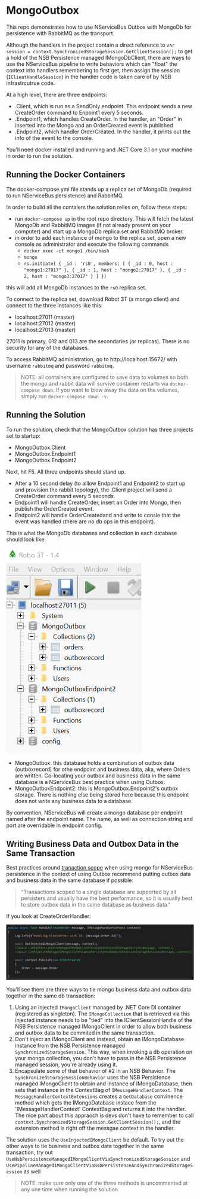 # MongoOutbox
This repo demonstrates how to use NServiceBus Outbox with MongoDb for persistence with RabbitMQ as the transport.

Although the handlers in the project contain a direct reference to `var session = context.SynchronizedStorageSession.GetClientSession();` to get a hold of the NSB Persistence managed IMongoDbClient, there are ways to use the NServiceBus pipeline to write behaviors which can "float" the context into handlers remembering to first get, then assign the session (`IClientHandleSession`) in the handler code is taken care of by NSB infrastrcutrue code.

At a high level, there are three endpoints: 
- .Client, which is run as a SendOnly endpoint. This endpoint sends a new CreateOrder command to Enpoint1 every 5 seconds.
- .Endpoint1, which handles CreateOrder. In the handler, an "Order" in inserted into the Mongo and an OrderCreated event is published
- .Endpoint2, which handler OrderCreated. In the handler, it prints out the info of the event to the console.

You'll need docker installed and running and .NET Core 3.1 on your machine in order to run the solution.

## Running the Docker Containers
The docker-compose.yml file stands up a replica set of MongoDb (required to run NServiceBus persistence) and RabbitMQ.

In order to build all the contaiers the solution relies on, follow these steps:

- run `docker-compose up` in the root repo directory. This will fetch the latest MongoDb and RabbitMQ images (if not already present on your computer) and start up a MongoDb replica set and RabbitMQ broker.
- in order to add each instance of mongo to the replica set, open a new console as administrator and execute the following commands
     - `docker exec -it mongo1 /bin/bash`
     - `mongo`
     - `rs.initiate( { _id : 'rs0', members: [ { _id : 0, host : "mongo1:27017" }, { _id : 1, host : "mongo2:27017" }, { _id : 2, host : "mongo3:27017" } ] })`
     
this will add all MongoDb instances to the `rs0` replica set.

To connect to the replica set, download Robot 3T (a mongo client) and connect to the three instances like this:
- localhost:27011 (master)
- localhost:27012 (master)
- localhost:27013 (master)

27011 is primary, 012 and 013 are the secondaries (or replicas). There is no security for any of the databases.

To access RabbitMQ administration, go to http://localhost:15672/ with username `rabbitmq` and password `rabbitmq`.

> NOTE: all containers are configured to save data to volumes so both the mongo and rabbit data will survive container restarts via `docker-compose down`. If you want to blow away the data on the volumes, simply run `docker-compose down -v`.

## Running the Solution
To run the solution, check that the MongoOutbox solution has three projects set to startup:
- MongoOutbox.Client
- MongoOutbox.Endpoint1
- MongoOutbox.Endpoint2

Next, hit F5. All three endpoints should stand up. 

- After a 10 second delay (to alllow Endpoint1 and Endpoint2 to start up and provision the rabbit topology), the .Client project will send a CreateOrder command every 5 seconds. 
- Endpoint1 will handle CreateOrder, insert an Order into Mongo, then publish the OrderCreated event. 
- Endpoint2 will handle OrderCreatedand and write to consle that the event was handled (there are no db ops in this endpoint).

This is what the MongoDb databases and collection in each database should look like:

![MongoDatabases](MongoDatabases.png)

- MongoOutbox: this database holds a combination of outbox data (outboxrecord) for othe endpoint and business data, aka, where Orders are written. Co-locating your outbox and business data in the same database is a NServiceBus best practice when using Outbox.
- MongoOutboxEndpoint2: this is MongoOutbox.Endpoint2's outbox storage. There is nothing else being stored here because this endpoint does not write any business data to a database.

By convention, NServiceBus will create a mongo database per endpoint named after the endpoint name. The name, as well as connection string and port are overridable in endpoint config.

## Writing Business Data and Outbox Data in the Same Transaction
Best practices around [tranaction scope](https://docs.particular.net/nservicebus/outbox/#important-design-considerations-transaction-scope) when using mongo for NServiceBus persistence in the context of using Outbox recommend putting outbox data and business data in the same database if possible:

> "Transactions scoped to a single database are supported by all persisters and usually have the best performance, so it is usually best to store outbox data in the same database as business data."

If you look at CreateOrderHandler:

![CreateOrderHandler](CreateOrderHandler.png)

You'll see there are three ways to tie mongo business data and outbox data together in the same db transaction:
1. Using an injected `IMongoClient` managed by .NET Core DI container (registered as singleton). The `IMongoCollection` that is retrieved via this injected instance needs to be "tied" into the IClientSessionHandle of the NSB Persistence managed IMongoClient in order to allow both business and outbox data to be commited in the same transaction.
2. Don't inject an IMongoClient and instead, obtain an IMongoDatabase instance from the NSB Persistence managed `SynchronizedStorageSession`. This way, when invoking a db operation on your mongo collection, you don't have to pass in the NSB Persistence managed session, you're already using it.
3. Encapsulate some of that behavior of #2 in an NSB Behavior. The `SynchronizedStorageSessionBehavior` uses the NSB Persistence managed IMongoClient to obtain and instance of IMongoDatabase, then sets that instance in the ContextBag of `IMessageHandlerContext`. The `MessageHandlerContextExtensions` creates a `GetDatabase` convinence method which gets the IMongoDatabase instace from the 'IMessageHandlerContext' ContextBag and returns it into the handler. The nice part about this appraoch is devs don't have to remember to call `context.SynchronizedStorageSession.GetClientSession();`, and the extension method is right off the messgae context in the handler.

The solution uses the `UseInjectedIMongoClient` be default. To try out the other ways to tie business and outbox data together in the same transaction, try out `UseNsbPersistenceManagedIMongoClientViaSynchronizedStorageSession` and `UsePipelineManagedIMongoClientViaNsbPersistenceAndSynchronizedStorageSession` as well

> NOTE: make sure only one of the three methods is uncommented at any one time when running the solution 